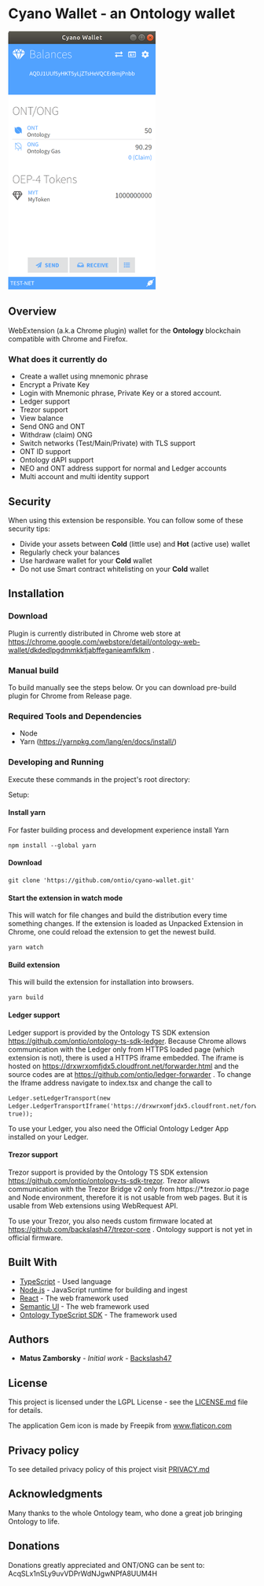 # Cyano Wallet - an Ontology wallet

<p>
  <img width="300px" src="/wallet4.png">
</p>

## Overview

WebExtension (a.k.a Chrome plugin) wallet for the **Ontology** blockchain compatible with Chrome and Firefox.

### What does it currently do

- Create a wallet using mnemonic phrase
- Encrypt a Private Key
- Login with Mnemonic phrase, Private Key or a stored account.
- Ledger support
- Trezor support
- View balance
- Send ONG and ONT
- Withdraw (claim) ONG
- Switch networks (Test/Main/Private) with TLS support
- ONT ID support
- Ontology dAPI support
- NEO and ONT address support for normal and Ledger accounts
- Multi account and multi identity support

## Security

When using this extension be responsible. You can follow some of these security tips:

- Divide your assets between **Cold** (little use) and **Hot** (active use) wallet
- Regularly check your balances
- Use hardware wallet for your **Cold** wallet
- Do not use Smart contract whitelisting on your **Cold** wallet

## Installation

### Download

Plugin is currently distributed in Chrome web store at https://chrome.google.com/webstore/detail/ontology-web-wallet/dkdedlpgdmmkkfjabffeganieamfklkm .

### Manual build

To build manually see the steps below. Or you can download pre-build plugin for Chrome from Release page.

### Required Tools and Dependencies

- Node
- Yarn (https://yarnpkg.com/lang/en/docs/install/)

### Developing and Running

Execute these commands in the project's root directory:

Setup:

#### Install yarn

For faster building process and development experience install Yarn

```
npm install --global yarn
```

#### Download

```
git clone 'https://github.com/ontio/cyano-wallet.git'
```

#### Start the extension in watch mode

This will watch for file changes and build the distribution every time something changes. If the extension is loaded as Unpacked Extension in Chrome, one could reload the extension to get the newest build.

```
yarn watch
```

#### Build extension

This will build the extension for installation into browsers.

```
yarn build
```

#### Ledger support

Ledger support is provided by the Ontology TS SDK extension https://github.com/ontio/ontology-ts-sdk-ledger. Because Chrome allows communication with the Ledger only from HTTPS loaded page (which extension is not), there is used a HTTPS iframe embedded. The iframe is hosted on https://drxwrxomfjdx5.cloudfront.net/forwarder.html and the source codes are at https://github.com/ontio/ledger-forwarder . To change the Iframe address navigate to index.tsx and change the call to

```
Ledger.setLedgerTransport(new Ledger.LedgerTransportIframe('https://drxwrxomfjdx5.cloudfront.net/forwarder.html', true));
```

To use your Ledger, you also need the Official Ontology Ledger App installed on your Ledger.

#### Trezor support

Trezor support is provided by the Ontology TS SDK extension https://github.com/ontio/ontology-ts-sdk-trezor. Trezor allows communication with the Trezor Bridge v2 only from https://*.trezor.io page and Node environment, therefore it is not usable from web pages. But it is usable from Web extensions using WebRequest API.

To use your Trezor, you also needs custom firmware located at https://github.com/backslash47/trezor-core . Ontology support is not yet in official firmware.

## Built With

- [TypeScript](https://www.typescriptlang.org/) - Used language
- [Node.js](https://nodejs.org) - JavaScript runtime for building and ingest
- [React](https://reactjs.org/) - The web framework used
- [Semantic UI](https://react.semantic-ui.com/introduction) - The web framework used
- [Ontology TypeScript SDK](https://github.com/ontio/ontology-ts-sdk) - The framework used

## Authors

- **Matus Zamborsky** - _Initial work_ - [Backslash47](https://github.com/backslash47)

## License

This project is licensed under the LGPL License - see the [LICENSE.md](LICENSE.md) file for details.

The application Gem icon is made by Freepik from www.flaticon.com

## Privacy policy

To see detailed privacy policy of this project visit [PRIVACY.md](PRIVACY.md)

## Acknowledgments

Many thanks to the whole Ontology team, who done a great job bringing Ontology to life.

## Donations

Donations greatly appreciated and ONT/ONG can be sent to: AcqSLx1nSLy9uvVDPrWdNJgwNPfA8UUM4H
